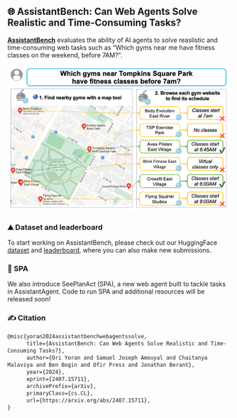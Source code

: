 ## 🌐 AssistantBench: Can Web Agents Solve Realistic and Time-Consuming Tasks?

[**AssistantBench**](https://oriyor.github.io/AssistantBench) evaluates the ability of AI agents to solve reaslistic and time-consuming web tasks such as “Which gyms near me have fitness classes on the weekend, before 7AM?".

<p align="center">
  <img src="images/overview.png?raw=true" alt="AssistantBench example">
</p>

### ⛰️ Dataset and leaderboard
To start working on AssistantBench, please check out our HuggingFace [dataset](https://huggingface.co/datasets/AssistantBench/AssistantBench) and [leaderboard](https://huggingface.co/spaces/AssistantBench/leaderboard), where you can also make new submissions.

### 🤖 SPA
We also introduce SeePlanAct (SPA), a new web agent built to tackle tasks in AssistantAgent. Code to run SPA and additional resources will be released soon!

### ✍ Citation
```
@misc{yoran2024assistantbenchwebagentssolve,
      title={AssistantBench: Can Web Agents Solve Realistic and Time-Consuming Tasks?}, 
      author={Ori Yoran and Samuel Joseph Amouyal and Chaitanya Malaviya and Ben Bogin and Ofir Press and Jonathan Berant},
      year={2024},
      eprint={2407.15711},
      archivePrefix={arXiv},
      primaryClass={cs.CL},
      url={https://arxiv.org/abs/2407.15711}, 
}
```
